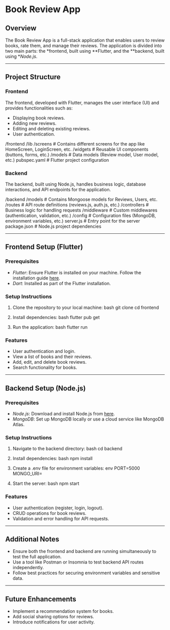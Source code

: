 # Book Review App

## Overview
The Book Review App is a full-stack application that enables users to review books, rate them, and manage their reviews. The application is divided into two main parts: the *frontend, built using **Flutter, and the **backend, built using **Node.js*.

---

## Project Structure

### Frontend
The frontend, developed with Flutter, manages the user interface (UI) and provides functionalities such as:
- Displaying book reviews.
- Adding new reviews.
- Editing and deleting existing reviews.
- User authentication.


/frontend
    /lib
        /screens       # Contains different screens for the app like HomeScreen, LoginScreen, etc.
        /widgets       # Reusable UI components (buttons, forms, etc.)
        /models        # Data models (Review model, User model, etc.)
    pubspec.yaml       # Flutter project configuration


### Backend
The backend, built using Node.js, handles business logic, database interactions, and API endpoints for the application.


/backend
    /models            # Contains Mongoose models for Reviews, Users, etc.
    /routes            # API route definitions (reviews.js, auth.js, etc.)
    /controllers       # Business logic for handling requests
    /middleware        # Custom middlewares (authentication, validation, etc.)
    /config            # Configuration files (MongoDB, environment variables, etc.)
    server.js          # Entry point for the server
    package.json       # Node.js project dependencies


---

## Frontend Setup (Flutter)

### Prerequisites
- *Flutter*: Ensure Flutter is installed on your machine. Follow the installation guide [here](https://flutter.dev/docs/get-started/install).
- *Dart*: Installed as part of the Flutter installation.

### Setup Instructions
1. Clone the repository to your local machine:
   bash
   git clone <repository-url>
   cd frontend
   
2. Install dependencies:
   bash
   flutter pub get
   
3. Run the application:
   bash
   flutter run
   

### Features
- User authentication and login.
- View a list of books and their reviews.
- Add, edit, and delete book reviews.
- Search functionality for books.

---

## Backend Setup (Node.js)

### Prerequisites
- *Node.js*: Download and install Node.js from [here](https://nodejs.org/).
- *MongoDB*: Set up MongoDB locally or use a cloud service like MongoDB Atlas.

### Setup Instructions
1. Navigate to the backend directory:
   bash
   cd backend
   
2. Install dependencies:
   bash
   npm install
   
3. Create a .env file for environment variables:
   env
   PORT=5000
   MONGO_URI=<your-mongodb-connection-string>
   
4. Start the server:
   bash
   npm start
   

### Features
- User authentication (register, login, logout).
- CRUD operations for book reviews.
- Validation and error handling for API requests.

---

## Additional Notes
- Ensure both the frontend and backend are running simultaneously to test the full application.
- Use a tool like Postman or Insomnia to test backend API routes independently.
- Follow best practices for securing environment variables and sensitive data.

---

## Future Enhancements
- Implement a recommendation system for books.
- Add social sharing options for reviews.
- Introduce notifications for user activity.